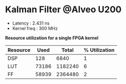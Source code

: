# Kalman Filter @Alveo U200

* Latency : 2.431 ns
* Kernel freq : 300 MHz

**Resource utilization for a single FPGA kernel**

Resource      | Used          | Total         | % Utilization
------------- | ------------- | ------------- | -------------
DSP           | 128           | 6840          | 1
LUT           | 73186         | 1182240       | 6
FF            | 58939         | 2364480       | 2
